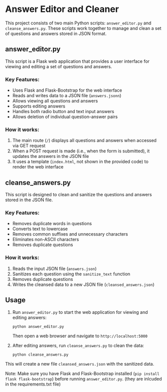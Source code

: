 # Answer Editor and Cleaner

This project consists of two main Python scripts: `answer_editor.py` and `cleanse_answers.py`. These scripts work together to manage and clean a set of questions and answers stored in JSON format.

## answer_editor.py

This script is a Flask web application that provides a user interface for viewing and editing a set of questions and answers.

### Key Features:
- Uses Flask and Flask-Bootstrap for the web interface
- Reads and writes data to a JSON file (`answers.jsonn`)
- Allows viewing all questions and answers
- Supports editing answers
- Handles both radio button and text input answers
- Allows deletion of individual question-answer pairs

### How it works:
1. The main route (`/`) displays all questions and answers when accessed via GET request
2. When a POST request is made (i.e., when the form is submitted), it updates the answers in the JSON file
3. It uses a template (`index.html`, not shown in the provided code) to render the web interface

## cleanse_answers.py

This script is designed to clean and sanitize the questions and answers stored in the JSON file.

### Key Features:
- Removes duplicate words in questions
- Converts text to lowercase
- Removes common suffixes and unnecessary characters
- Eliminates non-ASCII characters
- Removes duplicate questions

### How it works:
1. Reads the input JSON file (`answers.json`)
2. Sanitizes each question using the `sanitize_text` function
3. Removes duplicate questions
4. Writes the cleansed data to a new JSON file (`cleansed_answers.json`)

## Usage

1. Run `answer_editor.py` to start the web application for viewing and editing answers:
   ```
   python answer_editor.py
   ```
   Then open a web browser and navigate to `http://localhost:5000`

2. After editing answers, run `cleanse_answers.py` to clean the data:
   ```
   python cleanse_answers.py
   ```

This will create a new file `cleansed_answers.json` with the sanitized data.

Note: Make sure you have Flask and Flask-Bootstrap installed (`pip install flask flask-bootstrap`) before running `answer_editor.py`. (they are inlcuded in the requirements.txt file)
